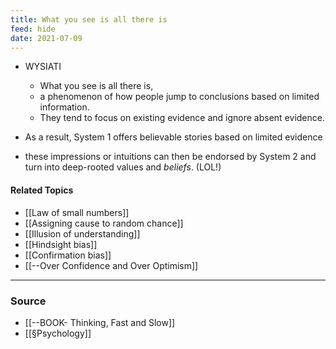 ```yaml
---
title: What you see is all there is
feed: hide
date: 2021-07-09
---
```

- WYSIATI
	- What you see is all there is, 
	- a phenomenon of how people jump to conclusions based on limited information. 
	- They tend to focus on existing evidence and ignore absent evidence. 

- As a result, System 1 offers believable stories based on limited evidence
- these impressions or intuitions can then be endorsed by System 2 and turn into deep-rooted values and *beliefs*. (LOL!)
	
#### Related Topics
- [[Law of small numbers]]
- [[Assigning cause to random chance]]
- [[Illusion of understanding]]
- [[Hindsight bias]]
- [[Confirmation bias]]
- [[--Over Confidence and Over Optimism]]

--- 
### Source
- [[--BOOK- Thinking, Fast and Slow]]
- [[§Psychology]]